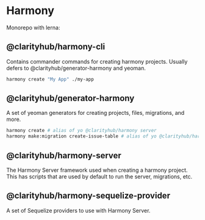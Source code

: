 # Harmony 

Monorepo with lerna:

## @clarityhub/harmony-cli

Contains commander commands for creating harmony projects. Usually defers to
@clarityhub/generator-harmony and yeoman.

```bash
harmony create "My App" ./my-app
```

## @clarityhub/generator-harmony

A set of yeoman generators for creating projects, files, migrations, and more.

```bash
harmony create # alias of yo @clarityhub/harmony server
harmony make:migration create-issue-table # alias of yo @clarityhub/harmony migration
```

## @clarityhub/harmony-server

The Harmony Server framework used when creating a harmony project. This has
scripts that are used by default to run the server, migrations, etc.

## @clarityhub/harmony-sequelize-provider

A set of Sequelize providers to use with Harmony Server.
